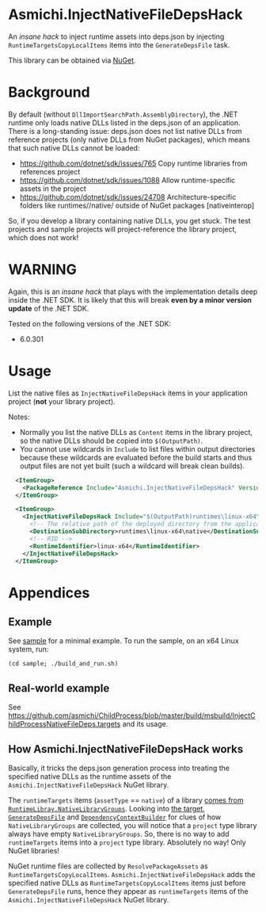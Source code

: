 # Asmichi.InjectNativeFileDepsHack

An *insane hack* to inject runtime assets into deps.json by injecting `RuntimeTargetsCopyLocalItems` items into the `GenerateDepsFile` task.

This library can be obtained via [NuGet](https://www.nuget.org/packages/Asmichi.InjectNativeFileDepsHack/).

# Background

By default (without `DllImportSearchPath.AssemblyDirectory`), the .NET runtime only loads native DLLs listed in the deps.json of an application. There is a long-standing issue: deps.json does not list native DLLs from reference projects (only native DLLs from NuGet packages), which means that such native DLLs cannot be loaded:

- https://github.com/dotnet/sdk/issues/765 Copy runtime libraries from references project
- https://github.com/dotnet/sdk/issues/1088 Allow runtime-specific assets in the project
- https://github.com/dotnet/sdk/issues/24708 Architecture-specific folders like runtimes/<rid>/native/ outside of NuGet packages [nativeinterop]

So, if you develop a library containing native DLLs, you get stuck. The test projects and sample projects will project-reference the library project, which does not work!

# WARNING

Again, this is an *insane hack* that plays with the implementation details deep inside the .NET SDK. It is likely that this will break **even by a minor version update** of the .NET SDK.

Tested on the following versions of the .NET SDK:

- 6.0.301

# Usage
List the native files as `InjectNativeFileDepsHack` items in your application project (**not** your library project).

Notes:

- Normally you list the native DLLs as `Content` items in the library project, so the native DLLs should be copied into `$(OutputPath)`.
- You cannot use wildcards in `Include` to list files within output directories because these wildcards are evaluated before the build starts and thus output files are not yet built (such a wildcard will break clean builds).

```xml
  <ItemGroup>
    <PackageReference Include="Asmichi.InjectNativeFileDepsHack" Version="0.2.0" PrivateAssets="all" IncludeAssets="runtime;build;native;contentfiles;analyzers" />
  </ItemGroup>

  <ItemGroup>
    <InjectNativeFileDepsHack Include="$(OutputPath)runtimes\linux-x64\native\libMyAwesomeLibrary.so">
      <!-- The relative path of the deployed directory from the application directory. -->
      <DestinationSubDirectory>runtimes\linux-x64\native</DestinationSubDirectory>
      <!-- RID -->
      <RuntimeIdentifier>linux-x64</RuntimeIdentifier>
    </InjectNativeFileDepsHack>
  </ItemGroup>
```

# Appendices

## Example

See [sample](sample) for a minimal example. To run the sample, on an x64 Linux system, run:

```
(cd sample; ./build_and_run.sh)
```

## Real-world example

See https://github.com/asmichi/ChildProcess/blob/master/build/msbuild/InjectChildProcessNativeFileDeps.targets and its usage.

## How Asmichi.InjectNativeFileDepsHack works

Basically, it tricks the deps.json generation process into treating the specified native DLLs as the runtime assets of the `Asmichi.InjectNativeFileDepsHack` NuGet library.

The `runtimeTargets` items (`assetType` == `native`) of a library [comes from `RuntimeLibray.NativeLibraryGroups`](https://github.com/dotnet/runtime/blob/v6.0.6/src/libraries/Microsoft.Extensions.DependencyModel/src/DependencyContextWriter.cs#L289). Looking into [the target](https://github.com/dotnet/sdk/blob/v6.0.301/src/Tasks/Microsoft.NET.Build.Tasks/targets/Microsoft.NET.Sdk.targets#L176),  [`GenerateDepsFile`](https://github.com/dotnet/sdk/blob/v6.0.301/src/Tasks/Microsoft.NET.Build.Tasks/GenerateDepsFile.cs#L194) and [`DependencyContextBuilder`](https://github.com/dotnet/sdk/blob/v6.0.301/src/Tasks/Microsoft.NET.Build.Tasks/DependencyContextBuilder.cs#L529) for clues of how `NativeLibraryGroups` are collected, you will notice that a `project` type library always have empty `NativeLibraryGroups`. So, there is no way to add `runtimeTargets` items into a `project` type library. Absolutely no way! Only NuGet libraries!

NuGet runtime files are collected by `ResolvePackageAssets` as `RuntimeTargetsCopyLocalItems`. `Asmichi.InjectNativeFileDepsHack` adds the specified native DLLs as `RuntimeTargetsCopyLocalItems` items just before `GenerateDepsFile` runs, hence they appear as `runtimeTargets` items of the `Asmichi.InjectNativeFileDepsHack` NuGet library.

